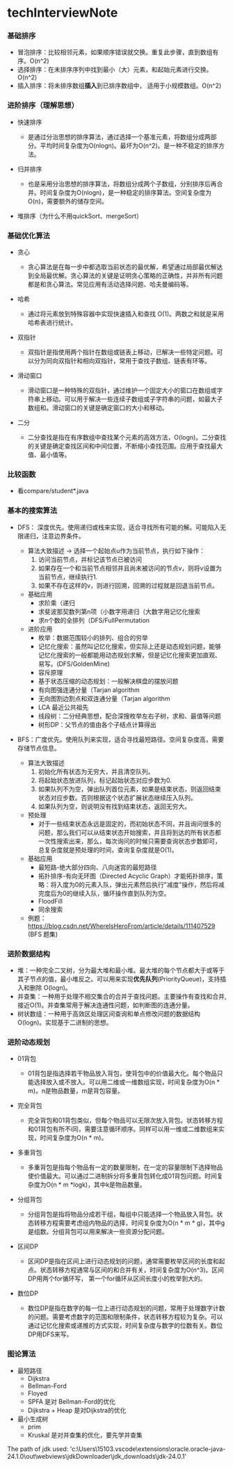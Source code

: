 # techInterviewNote

### 基础排序

* 冒泡排序：比较相邻元素，如果顺序错误就交换。重复此步骤，直到数组有序。O(n^2)
* 选择排序：在未排序序列中找到最小（大）元素，和起始元素进行交换。 O(n^2)
* 插入排序：将未排序数组**插入**到已排序数组中， 适用于小规模数组。O(n^2)


### 进阶排序（理解思想）

* 快速排序
    *  是通过分治思想的排序算法，通过选择一个基准元素，将数组分成两部分。平均时间复杂度为O(nlogn)。最坏为O(n^2)。是一种不稳定的排序方法。

* 归并排序
    * 也是采用分治思想的排序算法，将数组分成两个子数组，分别排序后再合并。时间复杂度为O(nlogn)，是一种稳定的排序算法。空间复杂度为O(n)，需要额外的储存空间。

* 堆排序（为什么不用quickSort、mergeSort）

### 基础优化算法

* 贪心
    * 贪心算法是在每一步中都选取当前状态的最优解，希望通过局部最优解达到全局最优解。贪心算法的关键是证明贪心策略的正确性，并非所有问题都是和贪心算法。常见应用有活动选择问题、哈夫曼编码等。

* 哈希
    * 通过将元素放到特殊容器中实现快速插入和查找 O(1)。两数之和就是采用哈希表进行统计。

* 双指针
    * 双指针是指使用两个指针在数组或链表上移动，已解决一些特定问题。可以分为同向双指针和相向双指针，常用于查找子数组、链表有环等。

* 滑动窗口
    * 滑动窗口是一种特殊的双指针，通过维护一个固定大小的窗口在数组或字符串上移动。可以用于解决一些连续子数组或子字符串的问题，如最大子数组和。滑动窗口的关键是确定窗口的大小和移动。

* 二分
    * 二分查找是指在有序数组中查找某个元素的高效方法，O(logn)。二分查找的关键是确定查找区间和中间位置，不断缩小查找范围。应用于查找最大值、最小值等。

### 比较函数
* 看compare/student*.java


### 基本的搜索算法

* DFS： 深度优先。使用递归或栈来实现，适合寻找所有可能的解。可能陷入无限递归，注意边界条件。
    * 算法大致描述 -> 选择一个起始点u作为当前节点，执行如下操作：
        1. 访问当前节点，并标记该节点已被访问
        2. 如果存在一个和当前节点相邻并且尚未被访问的节点v，则将v设置为当前节点，继续执行1.
        3. 如果不存在这样的v，则进行回溯，回溯的过程就是回退当前节点。
    * 基础应用
        * 求阶乘（递归
        * 求斐波那契数列第n项（小数字用递归（大数字用记忆化搜索
        * 求n个数的全排列（DFS/FullPermutation
    * 进阶应用
        * 枚举：数据范围较小的排列、组合的穷举
        * 记忆化搜索：虽然叫记忆化搜索，但实际上还是动态规划问题，能够记忆化搜索的一般都能用动态规划求解，但是记忆化搜索更加直观、易写。(DFS/GoldenMine)
        * 容斥原理
        * 基于状态压缩的动态规划：一般解决棋盘的摆放问题
        * 有向图强连通分量（Tarjan algorithm
        * 无向图割边割点和双连通分量（Tarjan algorithm
        * LCA 最近公共祖先
        * 线段树：二分经典思想，配合深搜枚举左右子树，求和、最值等问题
        * 树形DP：父节点的值由各个子结点计算得出

* BFS：广度优先。使用队列来实现，适合寻找最短路径。空间复杂度高，需要存储节点信息。
    * 算法大致描述
        1. 初始化所有状态为无穷大，并且清空队列。
        2. 将起始状态放进队列，标记起始状态对应步数为0.
        3. 如果队列不为空，弹出队列首位元素，如果是结束状态，则返回结束状态对应步数。否则根据这个状态扩展状态继续压入队列。
        4. 如果队列为空，则说明没有找到结束状态，返回无穷大。
    * 预处理
        * 对于一些结束状态永远是固定的，而初始状态不同，并且询问很多的问题，那么我们可以从结束状态开始搜索，并且将到达的所有状态都一次性搜索出来，那么，每次询问的时候只需要查询状态步数即可，总复杂度就是预处理的时间，查询复杂度就是O(1)。
    * 基础应用
        * 最短路-绝大部分四向、八向迷宫的最短路径
        * 拓扑排序-有向无环图（Directed Acyclic Graph）才能拓扑排序，策略：将入度为0的元素入队，弹出元素然后执行"减度"操作，然后将减完度后为0的继续入队，循环操作直到队列为空。
        * FloodFill
        * 同余搜索
    * 例题：https://blog.csdn.net/WhereIsHeroFrom/article/details/111407529 (BFS 题集)
### 进阶数据结构

* 堆：一种完全二叉树，分为最大堆和最小堆。最大堆的每个节点都大于或等于其子节点的值，最小堆反之。可以用来实现**优先队列**(PriorityQueue)，支持插入和删除 O(logn)。
* 并查集：一种用于处理不相交集合的合并于查找问题。主要操作有查找和合并,接近O(1)。并查集常用于解决连通性问题，如判断图的连通分量。
* 树状数组：一种用于高效区处理区间查询和单点修改问题的数据结构O(logn)。实现基于二进制的思想。


### 进阶动态规划

* 01背包
    * 01背包是指选择若干物品放入背包，使背包中的价值最大化。每个物品只能选择放入或不放入。可以用二维或一维数组实现，时间复杂度为O(n * m)。n是物品数量，m是背包容量。

* 完全背包
    * 完全背包和01背包类似，但每个物品可以无限次放入背包。状态转移方程和01背包有所不i同，需要注意循环顺序。同样可以用一维或二维数组来实现，时间复杂度为O(n * m)。

* 多重背包
    * 多重背包是指每个物品有一定的数量限制，在一定的容量限制下选择物品使价值最大。可以通过二进制拆分将多重背包转化成01背包问题。时间复杂度为O(n * m *logk)，其中k是物品数量。

* 分组背包
    * 分组背包是指将物品分成若干组，每组中只能选择一个物品放入背包。状态转移方程需要考虑组内物品的选择，时间复杂度为O(n * m * g)，其中g是组数。分组背包可以用来解决一些资源分配问题。

* 区间DP
    * 区间DP是指在区间上进行动态规划的问题，通常需要枚举区间的长度和起点。状态转移方程通常与区间的和合并有关，时间复杂度为O(n^3)。区间DP用两个for循环写， 第一个for循环从区间长度小的枚举到大的。

* 数位DP
    * 数位DP是指在数字的每一位上进行动态规划的问题，常用于处理数字计数的问题。需要考虑数字的范围和限制条件，状态转移方程较为复杂。可以通过记忆化搜索或递推的方式实现，时间复杂度与数字的位数有关。数位DP用DFS来写。


### 图论算法

* 最短路径
    * Dijkstra
    * Bellman-Ford
    * Floyed
    * SPFA 是对 Bellman-Ford的优化
    * Dijkstra + Heap 是对Dijkstra的优化
* 最小生成树
    * prim
    * Kruskal 是对并查集的优化，要先学并查集

The path of jdk used: 'c:\Users\15103\.vscode\extensions\oracle.oracle-java-24.1.0\out\webviews\jdkDownloader\jdk_downloads\jdk-24.0.1'